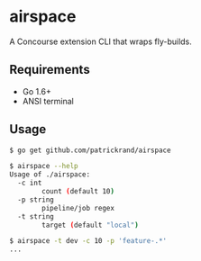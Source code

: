 # airspace 

A Concourse extension CLI that wraps fly-builds.

## Requirements

* Go 1.6+
* ANSI terminal

## Usage

```bash
$ go get github.com/patrickrand/airspace

$ airspace --help
Usage of ./airspace:
  -c int
    	count (default 10)
  -p string
    	pipeline/job regex
  -t string
    	target (default "local")

$ airspace -t dev -c 10 -p 'feature-.*'
...
```